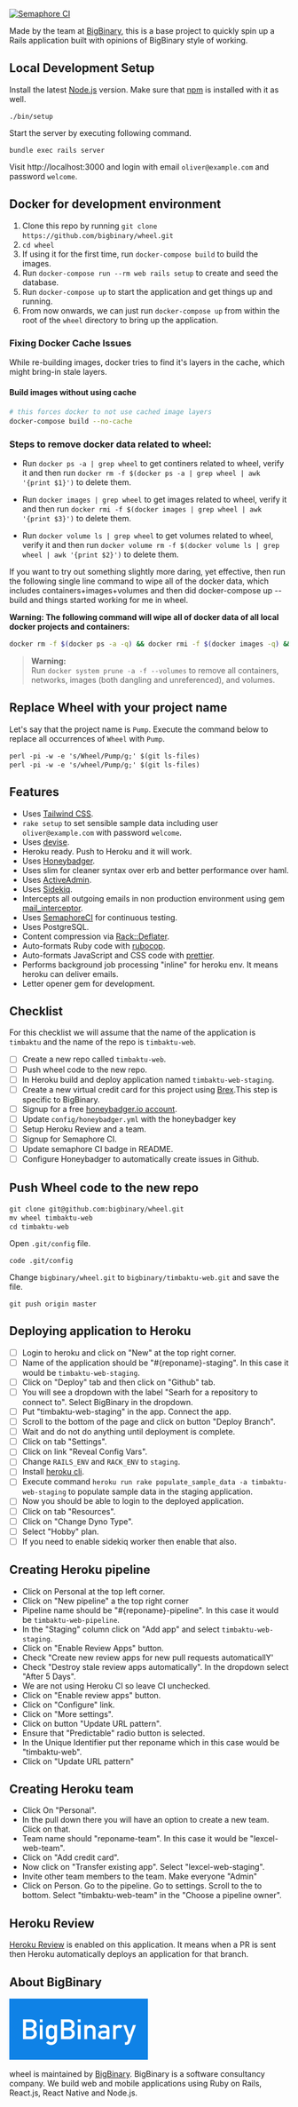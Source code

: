[![Semaphore CI](https://bigbinary.semaphoreci.com/badges/wheel.svg)](https://bigbinary.semaphoreci.com/projects/wheel)

Made by the team at [BigBinary](https://bigbinary.com), this is a base project to quickly spin up a
Rails application built with opinions of BigBinary style of working.

## Local Development Setup

Install the latest [Node.js](https://nodejs.org) version.
Make sure that [npm](https://www.npmjs.com/) is installed with it as well.

```
./bin/setup
```

Start the server by executing following command.

```
bundle exec rails server
```

Visit http://localhost:3000 and login with email `oliver@example.com` and password `welcome`.

## Docker for development environment

1. Clone this repo by running `git clone https://github.com/bigbinary/wheel.git`
2. `cd wheel`
3. If using it for the first time, run `docker-compose build` to build the images.
4. Run `docker-compose run --rm web rails setup` to create and seed the database.
5. Run `docker-compose up` to start the application and get things up and running.
6. From now onwards, we can just run `docker-compose up` from within the root of the `wheel` directory to bring up the application.

### Fixing Docker Cache Issues
While re-building images, docker tries to find it's layers in the cache, which might bring-in stale layers.

#### Build images without using cache
```bash
# this forces docker to not use cached image layers
docker-compose build --no-cache
```

### Steps to remove docker data related to wheel:
- Run `docker ps -a | grep wheel` to get continers related to wheel, verify it and then run `docker rm -f $(docker ps -a | grep wheel | awk '{print $1}')` to delete them.

- Run `docker images | grep wheel` to get images related to wheel, verify it and then run `docker rmi -f $(docker images | grep wheel | awk '{print $3}')` to delete them.

- Run `docker volume ls | grep wheel` to get volumes related to wheel, verify it and then run `docker volume rm -f $(docker volume ls | grep wheel | awk '{print $2}')` to delete them.


If you want to try out something slightly more daring, yet effective, then run the following single line command to wipe all of the docker data, which includes containers+images+volumes and then did docker-compose up --build and things started working for me in wheel.

**Warning: The following command will wipe all of docker data of all local docker projects and containers:**

```bash
docker rm -f $(docker ps -a -q) && docker rmi -f $(docker images -q) && docker volume rm -f $(docker volume ls -q)

```

> **Warning:** <br/>
Run `docker system prune -a -f --volumes` to remove all containers, networks, images (both dangling and unreferenced), and volumes.


## Replace Wheel with your project name

Let's say that the project name is `Pump`. Execute the command below to
replace all occurrences of `Wheel` with `Pump`.

```
perl -pi -w -e 's/Wheel/Pump/g;' $(git ls-files)
perl -pi -w -e 's/wheel/Pump/g;' $(git ls-files)
```

## Features

- Uses [Tailwind CSS](https://tailwindcss.com).
- `rake setup` to set sensible sample data including user `oliver@example.com` with password `welcome`.
- Uses [devise](https://github.com/plataformatec/devise).
- Heroku ready. Push to Heroku and it will work.
- Uses [Honeybadger](https://www.honeybadger.io/).
- Uses slim for cleaner syntax over erb and better performance over haml.
- Uses [ActiveAdmin](http://activeadmin.info).
- Uses [Sidekiq](https://github.com/mperham/sidekiq).
- Intercepts all outgoing emails in non production environment using gem [mail_interceptor](https://github.com/bigbinary/mail_interceptor).
- Uses [SemaphoreCI](https://semaphoreci.com/) for continuous testing.
- Uses PostgreSQL.
- Content compression via [Rack::Deflater](https://github.com/rack/rack/blob/master/lib/rack/deflater.rb).
- Auto-formats Ruby code with [rubocop](https://github.com/bbatsov/rubocop).
- Auto-formats JavaScript and CSS code with [prettier](https://github.com/prettier/prettier).
- Performs background job processing "inline" for heroku env. It means heroku can deliver emails.
- Letter opener gem for development.

## Checklist

For this checklist we will assume that the name of the application is `timbaktu` and
the name of the repo is `timbaktu-web`.

- [ ] Create a new repo called `timbaktu-web`.
- [ ] Push wheel code to the new repo.
- [ ] In Heroku build and deploy application named `timbaktu-web-staging`.
- [ ] Create a new virtual credit card for this project using [Brex](https://www.brex.com/).This step is specific to BigBinary.
- [ ] Signup for a free [honeybadger.io account](https://honeybader.io).
- [ ] Update `config/honeybadger.yml` with the honeybadger key
- [ ] Setup Heroku Review and a team.
- [ ] Signup for Semaphore CI.
- [ ] Update semaphore CI badge in README.
- [ ] Configure Honeybadger to automatically create issues in Github.

## Push Wheel code to the new repo

```
git clone git@github.com:bigbinary/wheel.git
mv wheel timbaktu-web
cd timbaktu-web
```

Open `.git/config` file.

```
code .git/config
```

Change `bigbinary/wheel.git` to `bigbinary/timbaktu-web.git` and save the file.

```
git push origin master
```

## Deploying application to Heroku

- [ ] Login to heroku and click on "New" at the top right corner.
- [ ] Name of the application should be "#{reponame}-staging". In this case it would be `timbaktu-web-staging`.
- [ ] Click on "Deploy" tab and then click on "Github" tab.
- [ ] You will see a dropdown with the label "Searh for a repository to connect to". Select BigBinary in the dropdown.
- [ ] Put "timbaktu-web-staging" in the app. Connect the app.
- [ ] Scroll to the bottom of the page and click on button "Deploy Branch".
- [ ] Wait and do not do anything until deployment is complete.
- [ ] Click on tab "Settings".
- [ ] Click on link "Reveal Config Vars".
- [ ] Change `RAILS_ENV` and `RACK_ENV` to `staging`.
- [ ] Install [heroku cli](https://devcenter.heroku.com/articles/heroku-cli).
- [ ] Execute command `heroku run rake populate_sample_data -a timbaktu-web-staging` to populate sample data in the staging application.
- [ ] Now you should be able to login to the deployed application.
- [ ] Click on tab "Resources".
- [ ] Click on "Change Dyno Type".
- [ ] Select "Hobby" plan.
- [ ] If you need to enable sidekiq worker then enable that also.

## Creating Heroku pipeline

- Click on Personal at the top left corner.
- Click on "New pipeline" a the top right corner
- Pipeline name should be "#{reponame}-pipeline". In this case it would be `timbaktu-web-pipeline`.
- In the "Staging" column click on "Add app" and select `timbaktu-web-staging`.
- Click on "Enable Review Apps" button.
- Check "Create new review apps for new pull requests automaticallY'
- Check "Destroy stale review apps automatically". In the dropdown select "After 5 Days".
- We are not using Heroku CI so leave CI unchecked.
- Click on "Enable review apps" button.
- Click on "Configure" link.
- Click on "More settings".
- Click on button "Update URL pattern".
- Ensure that "Predictable" radio button is selected.
- In the Unique Identifier put ther reponame which in this case would be "timbaktu-web".
- Click on "Update URL pattern"

## Creating Heroku team

- Click On "Personal".
- In the pull down there you will have an option to create a new team. Click on that.
- Team name should "reponame-team". In this case it would be "lexcel-web-team".
- Click on "Add credit card".
- Now click on "Transfer existing app". Select "lexcel-web-staging".
- Invite other team members to the team. Make everyone "Admin"
- Click on Person. Go to the pipeline. Go to settings. Scroll to the to bottom. Select "timbaktu-web-team" in the "Choose a pipeline owner".

## Heroku Review

[Heroku Review](https://devcenter.heroku.com/articles/github-integration-review-apps)
is enabled on this application. It means when a PR is sent then Heroku
automatically deploys an application for that branch.

## About BigBinary

![BigBinary](https://raw.githubusercontent.com/bigbinary/bigbinary-assets/press-assets/PNG/logo-light-solid-small.png?raw=true)

wheel is maintained by [BigBinary](https://www.BigBinary.com). BigBinary is a software consultancy company. We build web and mobile applications using Ruby on Rails, React.js, React Native and Node.js.
